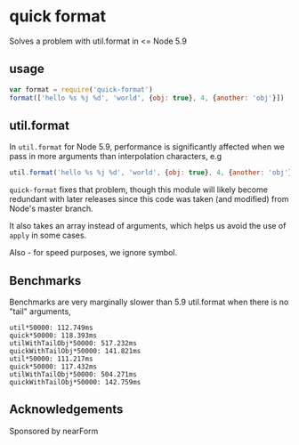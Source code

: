 # quick format

Solves a problem with util.format in <= Node 5.9

## usage

```js
var format = require('quick-format')
format(['hello %s %j %d', 'world', {obj: true}, 4, {another: 'obj'}])
```

##  util.format

In `util.format` for Node 5.9, performance is significantly affected
when we pass in more arguments than interpolation characters, e.g

```js
util.format('hello %s %j %d', 'world', {obj: true}, 4, {another: 'obj'})
```

`quick-format` fixes that problem, though this module
will likely become redundant with later releases since this code
was taken (and modified) from Node's master branch.

It also takes an array instead of arguments, which helps us 
avoid the use of `apply` in some cases.

Also - for speed purposes, we ignore symbol.

## Benchmarks

Benchmarks are very marginally slower than 5.9 util.format when
there is no "tail" arguments, 

```
util*50000: 112.749ms
quick*50000: 118.393ms
utilWithTailObj*50000: 517.232ms
quickWithTailObj*50000: 141.821ms
util*50000: 111.217ms
quick*50000: 117.432ms
utilWithTailObj*50000: 504.271ms
quickWithTailObj*50000: 142.759ms
```

## Acknowledgements

Sponsored by nearForm
